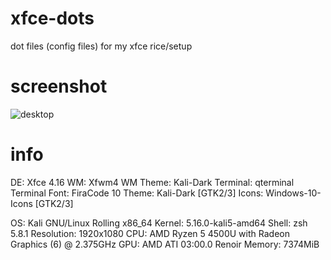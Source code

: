 # xfce-dots
dot files (config files) for my xfce rice/setup

# screenshot
![desktop](https://cdn.discordapp.com/attachments/956596331042975766/956596397531074580/image.png)

# info

DE: Xfce 4.16
WM: Xfwm4
WM Theme: Kali-Dark 
Terminal: qterminal 
Terminal Font: FiraCode 10
Theme: Kali-Dark [GTK2/3]
Icons: Windows-10-Icons [GTK2/3]


OS: Kali GNU/Linux Rolling x86_64 
Kernel: 5.16.0-kali5-amd64
Shell: zsh 5.8.1 
Resolution: 1920x1080
CPU: AMD Ryzen 5 4500U with Radeon Graphics (6) @ 2.375GHz
GPU: AMD ATI 03:00.0 Renoir 
Memory: 7374MiB 
